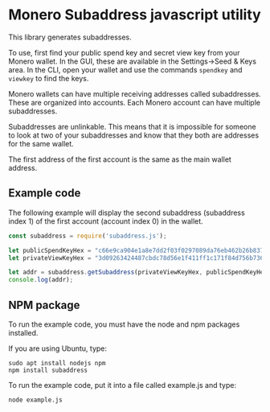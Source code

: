 # Monero Subaddress javascript utility

This library generates subaddresses.

To use, first find your public spend key and secret view key from your Monero wallet. In the GUI, these are available in the Settings->Seed & Keys area. In the CLI, open your wallet and use the commands `spendkey` and `viewkey` to find the keys.

Monero wallets can have multiple receiving addresses called subaddresses. These are organized into accounts. Each Monero account can have multiple subaddresses.

Subaddresses are unlinkable. This means that it is impossible for someone to look at two of your subaddresses and know that they both are addresses for the same wallet.

The first address of the first account is the same as the main wallet address.

## Example code

The following example will display the second subaddress (subaddress index 1) of the first account (account index 0) in the wallet.

```javascript
const subaddress = require('subaddress.js');

let publicSpendKeyHex = "c66e9ca904e1a8e7dd2f03f0297089da76eb462b26b8378edd0dfc7940ce9a30";
let privateViewKeyHex = "3d09263424487cbdc78d56e1f411ff1c171f84d756b736a2ced698011278d709";

let addr = subaddress.getSubaddress(privateViewKeyHex, publicSpendKeyHex, 0, 1);
console.log(addr);
```

## NPM package

To run the example code, you must have the node and npm packages installed.

If you are using Ubuntu, type:

```
sudo apt install nodejs npm
npm install subaddress
```

To run the example code, put it into a file called example.js and type:

```
node example.js
```

